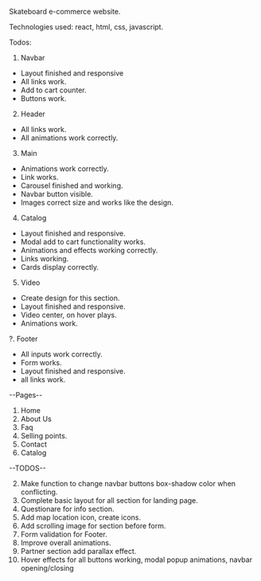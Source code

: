 Skateboard e-commerce website.

Technologies used: react, html, css, javascript.

Todos: 

1. Navbar 
- Layout finished and responsive
- All links work.
- Add to cart counter.
- Buttons work.

2. Header
- All links work.
- All animations work correctly.

3. Main
- Animations work correctly.
- Link works.
- Carousel finished and working.
- Navbar button visible.
- Images correct size and works like the design.

4. Catalog
- Layout finished and responsive.
- Modal add to cart functionality works.
- Animations and effects working correctly.
- Links working.
- Cards display correctly.

5. Video 
- Create design for this section.
- Layout finished and responsive.
- Video center, on hover plays.
- Animations work. 

?. Footer
- All inputs work correctly.
- Form works.
- Layout finished and responsive.
- all links work.

--Pages--
1. Home
2. About Us 
3. Faq
4. Selling points.
5. Contact
6. Catalog

--TODOS--

2. Make function to change navbar buttons box-shadow color when conflicting.
3. Complete basic layout for all section for landing page.
4. Questionare for info section.
5. Add map location icon, create icons.
6. Add scrolling image for section before form.
7. Form validation for Footer.
8. Improve overall animations.
9. Partner section add parallax effect.
10. Hover effects for all buttons working, modal popup animations, navbar opening/closing
